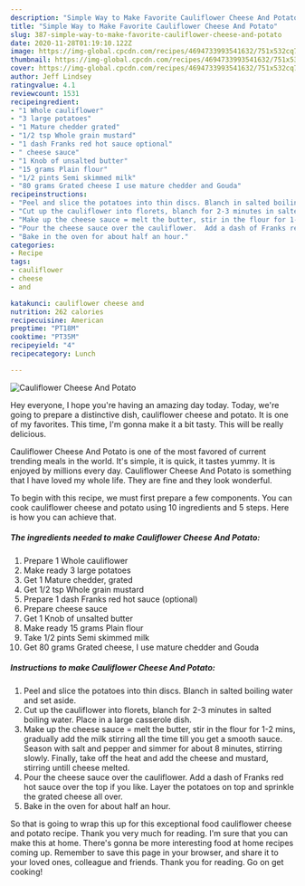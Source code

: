 ```yaml
---
description: "Simple Way to Make Favorite Cauliflower Cheese And Potato"
title: "Simple Way to Make Favorite Cauliflower Cheese And Potato"
slug: 387-simple-way-to-make-favorite-cauliflower-cheese-and-potato
date: 2020-11-28T01:19:10.122Z
image: https://img-global.cpcdn.com/recipes/4694733993541632/751x532cq70/cauliflower-cheese-and-potato-recipe-main-photo.jpg
thumbnail: https://img-global.cpcdn.com/recipes/4694733993541632/751x532cq70/cauliflower-cheese-and-potato-recipe-main-photo.jpg
cover: https://img-global.cpcdn.com/recipes/4694733993541632/751x532cq70/cauliflower-cheese-and-potato-recipe-main-photo.jpg
author: Jeff Lindsey
ratingvalue: 4.1
reviewcount: 1531
recipeingredient:
- "1 Whole cauliflower"
- "3 large potatoes"
- "1 Mature chedder grated"
- "1/2 tsp Whole grain mustard"
- "1 dash Franks red hot sauce optional"
- " cheese sauce"
- "1 Knob of unsalted butter"
- "15 grams Plain flour"
- "1/2 pints Semi skimmed milk"
- "80 grams Grated cheese I use mature chedder and Gouda"
recipeinstructions:
- "Peel and slice the potatoes into thin discs. Blanch in salted boiling water and set aside."
- "Cut up the cauliflower into florets, blanch for 2-3 minutes in salted boiling water. Place in a large casserole dish."
- "Make up the cheese sauce = melt the butter, stir in the flour for 1-2 mins, gradually add the milk stirring all the time till you get a smooth sauce.  Season with salt and pepper and simmer for about 8 minutes, stirring slowly.  Finally, take off the heat and add the cheese and mustard, stirring untill cheese melted."
- "Pour the cheese sauce over the cauliflower.  Add a dash of Franks red hot sauce over the top if you like.  Layer the potatoes on top and sprinkle the grated cheese all over."
- "Bake in the oven for about half an hour."
categories:
- Recipe
tags:
- cauliflower
- cheese
- and

katakunci: cauliflower cheese and 
nutrition: 262 calories
recipecuisine: American
preptime: "PT18M"
cooktime: "PT35M"
recipeyield: "4"
recipecategory: Lunch

---
```



![Cauliflower Cheese And Potato](https://img-global.cpcdn.com/recipes/4694733993541632/751x532cq70/cauliflower-cheese-and-potato-recipe-main-photo.jpg)

Hey everyone, I hope you're having an amazing day today. Today, we're going to prepare a distinctive dish, cauliflower cheese and potato. It is one of my favorites. This time, I'm gonna make it a bit tasty. This will be really delicious.



Cauliflower Cheese And Potato is one of the most favored of current trending meals in the world. It's simple, it is quick, it tastes yummy. It is enjoyed by millions every day. Cauliflower Cheese And Potato is something that I have loved my whole life. They are fine and they look wonderful.


To begin with this recipe, we must first prepare a few components. You can cook cauliflower cheese and potato using 10 ingredients and 5 steps. Here is how you can achieve that.

<!--inarticleads1-->

##### The ingredients needed to make Cauliflower Cheese And Potato:

1. Prepare 1 Whole cauliflower
1. Make ready 3 large potatoes
1. Get 1 Mature chedder, grated
1. Get 1/2 tsp Whole grain mustard
1. Prepare 1 dash Franks red hot sauce (optional)
1. Prepare  cheese sauce
1. Get 1 Knob of unsalted butter
1. Make ready 15 grams Plain flour
1. Take 1/2 pints Semi skimmed milk
1. Get 80 grams Grated cheese, I use mature chedder and Gouda




<!--inarticleads2-->

##### Instructions to make Cauliflower Cheese And Potato:

1. Peel and slice the potatoes into thin discs. Blanch in salted boiling water and set aside.
1. Cut up the cauliflower into florets, blanch for 2-3 minutes in salted boiling water. Place in a large casserole dish.
1. Make up the cheese sauce = melt the butter, stir in the flour for 1-2 mins, gradually add the milk stirring all the time till you get a smooth sauce.  Season with salt and pepper and simmer for about 8 minutes, stirring slowly.  Finally, take off the heat and add the cheese and mustard, stirring untill cheese melted.
1. Pour the cheese sauce over the cauliflower.  Add a dash of Franks red hot sauce over the top if you like.  Layer the potatoes on top and sprinkle the grated cheese all over.
1. Bake in the oven for about half an hour.




So that is going to wrap this up for this exceptional food cauliflower cheese and potato recipe. Thank you very much for reading. I'm sure that you can make this at home. There's gonna be more interesting food at home recipes coming up. Remember to save this page in your browser, and share it to your loved ones, colleague and friends. Thank you for reading. Go on get cooking!

